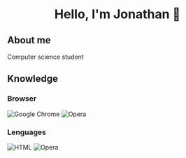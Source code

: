 <h1 align="center"> Hello, I'm Jonathan 👋 </h1>

<h2>About me</h2>
Computer science student

<h2>Knowledge</h2>
<h3>Browser</h3>
<div id="buscadores">
<img src="https://img.shields.io/badge/Google%20Chrome-4285F4.svg?style=for-the-badge&logo=google-chrome&logoColor=white" alt="Google Chrome" />
<img src="https://img.shields.io/badge/Opera-FF1B2D?style=for-the-badge&logo=Opera&logoColor=white" alt="Opera" />
</div>
<h3>Lenguages</h3>
<div id="buscadores">
<img src="https://img.shields.io/badge/html5-%23E34F26.svg?style=for-the-badge&logo=html5&logoColor=white" alt="HTML" />
<img src="https://img.shields.io/badge/css3-%231572B6.svg?style=for-the-badge&logo=css3&logoColor=white" alt="Opera" />
</div>
